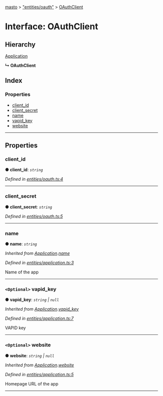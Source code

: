 [masto](../README.md) > ["entities/oauth"](../modules/_entities_oauth_.md) > [OAuthClient](../interfaces/_entities_oauth_.oauthclient.md)

# Interface: OAuthClient

## Hierarchy

 [Application](_entities_application_.application.md)

**↳ OAuthClient**

## Index

### Properties

* [client_id](_entities_oauth_.oauthclient.md#client_id)
* [client_secret](_entities_oauth_.oauthclient.md#client_secret)
* [name](_entities_oauth_.oauthclient.md#name)
* [vapid_key](_entities_oauth_.oauthclient.md#vapid_key)
* [website](_entities_oauth_.oauthclient.md#website)

---

## Properties

<a id="client_id"></a>

###  client_id

**● client_id**: *`string`*

*Defined in [entities/oauth.ts:4](https://github.com/neet/masto.js/blob/390e749/src/entities/oauth.ts#L4)*

___
<a id="client_secret"></a>

###  client_secret

**● client_secret**: *`string`*

*Defined in [entities/oauth.ts:5](https://github.com/neet/masto.js/blob/390e749/src/entities/oauth.ts#L5)*

___
<a id="name"></a>

###  name

**● name**: *`string`*

*Inherited from [Application](_entities_application_.application.md).[name](_entities_application_.application.md#name)*

*Defined in [entities/application.ts:3](https://github.com/neet/masto.js/blob/390e749/src/entities/application.ts#L3)*

Name of the app

___
<a id="vapid_key"></a>

### `<Optional>` vapid_key

**● vapid_key**: *`string` \| `null`*

*Inherited from [Application](_entities_application_.application.md).[vapid_key](_entities_application_.application.md#vapid_key)*

*Defined in [entities/application.ts:7](https://github.com/neet/masto.js/blob/390e749/src/entities/application.ts#L7)*

VAPID key

___
<a id="website"></a>

### `<Optional>` website

**● website**: *`string` \| `null`*

*Inherited from [Application](_entities_application_.application.md).[website](_entities_application_.application.md#website)*

*Defined in [entities/application.ts:5](https://github.com/neet/masto.js/blob/390e749/src/entities/application.ts#L5)*

Homepage URL of the app

___

